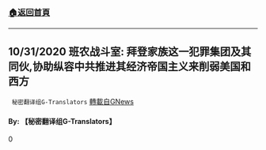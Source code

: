 ###  [:house:返回首頁](https://github.com/ourhimalayas/txt)
---

## 10/31/2020 班农战斗室: 拜登家族这一犯罪集团及其同伙,协助纵容中共推进其经济帝国主义来削弱美国和西方
` 秘密翻译组G-Translators` [轉載自GNews](https://gnews.org/zh-hans/514812/)

#### **By: 【秘密翻译组G-Translators】**

0
